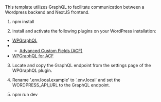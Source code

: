 This template utilizes GraphQL to facilitate communication between a Wordpress backend and NextJS frontend.

1. npm install

2. Install and activate the following plugins on your WordPress installation:

- <a href="https://wordpress.org/plugins/wp-graphql/">WPGraphQL</a>
- - <a href="https://www.wpgraphql.com/acf">Advanced Custom Fields (ACF)</a>
- <a href="https://wordpress.org/plugins/advanced-custom-fields/">WPGraphQL for ACF</a>

3. Locate and copy the GraphQL endpoint from the settings page of the WPGraphQL plugin.

4. Rename '.env.local.example' to '.env.local' and set the WORDPRESS_API_URL to the GraphQL endpoint.

5. npm run dev
